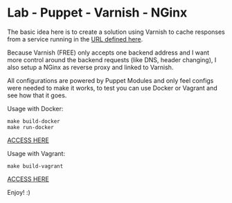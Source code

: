# Lab - Puppet - Varnish - NGinx

The basic idea here is to create a solution using Varnish to cache responses from a service running in the [URL defined here](https://github.com/DevOpsLib/puppet-varnish-nginx/blob/master/manifests/init.pp#L7).

Because Varnish (FREE) only accepts one backend address and I want more control around the backend requests (like DNS, header changing), I also setup a NGinx as reverse proxy and linked to Varnish.

All configurations are powered by Puppet Modules and only feel configs were needed to make it works, to test you can use Docker or Vagrant and see how that it goes.

Usage with Docker:
```
make build-docker
make run-docker
```
[ACCESS HERE](http://localhost:80)


Usage with Vagrant:
```
make build-vagrant
```
[ACCESS HERE](http://localhost:8080)


Enjoy! :)
